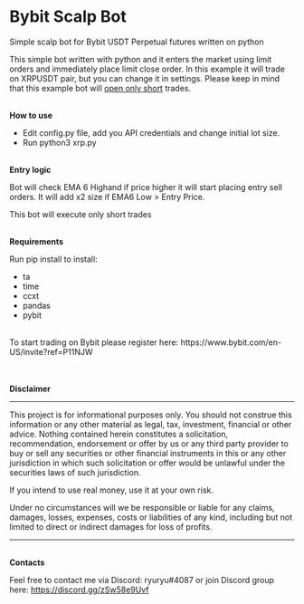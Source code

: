 # Bybit Scalp Bot
Simple scalp bot for Bybit USDT Perpetual futures written on python

This simple bot written with python and it enters the market using limit orders and immediately place limit close order. In this example it will trade on XRPUSDT pair, but you can change it in settings. Please keep in mind that this example bot will <u>open only short</u> trades.


<br>
<strong>How to use</strong>

- Edit config.py file, add you API credentials and change initial lot size.
- Run python3 xrp.py

<br>
<strong>Entry logic</strong>

Bot will check EMA 6 Highand if price higher it will start placing entry sell orders. It will add x2 size if EMA6 Low > Entry Price.

This bot will execute only short trades

<br>
<strong>Requirements</strong>

Run pip install to install:
- ta
- time
- ccxt
- pandas
- pybit


<br>
To start trading on Bybit please register here: https://www.bybit.com/en-US/invite?ref=P11NJW


<br><br>
<strong>Disclaimer</strong>
<hr>
This project is for informational purposes only. You should not construe this information or any other material as legal, tax, investment, financial or other advice. Nothing contained herein constitutes a solicitation, recommendation, endorsement or offer by us or any third party provider to buy or sell any securities or other financial instruments in this or any other jurisdiction in which such solicitation or offer would be unlawful under the securities laws of such jurisdiction.

If you intend to use real money, use it at your own risk.

Under no circumstances will we be responsible or liable for any claims, damages, losses, expenses, costs or liabilities of any kind, including but not limited to direct or indirect damages for loss of profits.
<hr>

<br>
<strong>Contacts</strong>

Feel free to contact me via Discord: ryuryu#4087
or join Discord group here: https://discord.gg/zSw58e9Uvf

